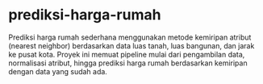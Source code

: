 # prediksi-harga-rumah
Prediksi harga rumah sederhana menggunakan metode kemiripan atribut (nearest neighbor) berdasarkan data luas tanah, luas bangunan, dan jarak ke pusat kota. Proyek ini memuat pipeline mulai dari pengambilan data, normalisasi atribut, hingga prediksi harga rumah berdasarkan kemiripan dengan data yang sudah ada.
